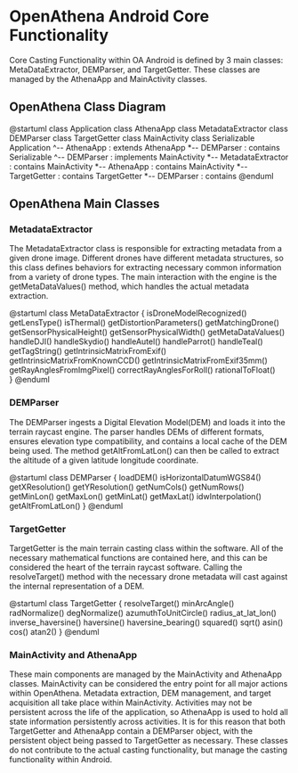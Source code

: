 # OpenAthena Android Core Functionality
Core Casting Functionality within OA Android is defined by 3 main classes: MetaDataExtractor, DEMParser, and TargetGetter.
These classes are managed by the AthenaApp and MainActivity classes.


## OpenAthena Class Diagram
@startuml
class Application
class AthenaApp
class MetadataExtractor
class DEMParser
class TargetGetter
class MainActivity
class Serializable
Application ^-- AthenaApp : extends
AthenaApp *-- DEMParser : contains
Serializable ^-- DEMParser : implements
MainActivity *-- MetadataExtractor : contains
MainActivity *-- AthenaApp : contains
MainActivity *-- TargetGetter : contains
TargetGetter *-- DEMParser : contains
@enduml

## OpenAthena Main Classes

### MetadataExtractor
The MetadataExtractor class is responsible for extracting metadata from a given drone image. Different drones have different metadata structures, so this class defines behaviors for extracting necessary common information from a variety of drone types. The main interaction with the engine is the getMetaDataValues() method, which handles the actual metadata extraction. 

@startuml
class MetaDataExtractor {
    isDroneModelRecognized()
    getLensType()
    isThermal()
    getDistortionParameters()
    getMatchingDrone()
    getSensorPhysicalHeight()
    getSensorPhysicalWidth()
    getMetaDataValues()
    handleDJI()
    handleSkydio()
    handleAutel()
    handleParrot()
    handleTeal()
    getTagString()
    getIntrinsicMatrixFromExif()
    getIntrinsicMatrixFromKnownCCD()
    getIntrinsicMatrixFromExif35mm()
    getRayAnglesFromImgPixel()
    correctRayAnglesForRoll()
    rationalToFloat()    
}
@enduml

### DEMParser
The DEMParser ingests a Digital Elevation Model(DEM) and loads it into the terrain raycast engine. The parser handles DEMs of different formats, ensures elevation type compatibility, and contains a local cache of the DEM being used. The method getAltFromLatLon() can then be called to extract the altitude of a given latitude longitude coordinate.

@startuml
class DEMParser {
    loadDEM()
    isHorizontalDatumWGS84()
    getXResolution()
    getYResolution()
    getNumCols()
    getNumRows()
    getMinLon()
    getMaxLon()
    getMinLat()
    getMaxLat()
    idwInterpolation()
    getAltFromLatLon()
}
@enduml

### TargetGetter
TargetGetter is the main terrain casting class within the software. All of the necessary mathematical functions are contained here, and this can be considered the heart of the terrain raycast software. Calling the resolveTarget() method with the necessary drone metadata will cast against the internal representation of a DEM.

@startuml
class TargetGetter {
    resolveTarget()
    minArcAngle()
    radNormalize()
    degNormalize()
    azumuthToUnitCircle()
    radius_at_lat_lon()
    inverse_haversine()
    haversine()
    haversine_bearing()
    squared()
    sqrt()
    asin()
    cos()
    atan2()
}
@enduml

### MainActivity and AthenaApp
These main components are managed by the MainActivity and AthenaApp classes. MainActivity can be considered the entry point for all major actions within OpenAthena. Metadata extraction, DEM management, and target acquisition all take place within MainActivity. Activities may not be persistent across the life of the application, so AthenaApp is used to hold all state information persistently across activities. It is for this reason that both TargetGetter and AthenaApp contain a DEMParser object, with the persistent object being passed to TargetGetter as necessary. These classes do not contribute to the actual casting functionality, but manage the casting functionality within Android.
